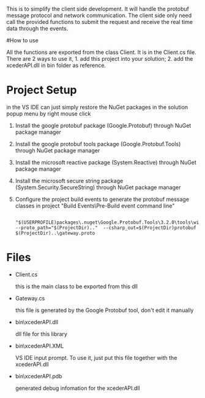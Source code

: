 This is to simplify the client side development. It will handle the protobuf
message protocol and network communication. The client side only need call
the provided functions to submit the request and receive the real time data
through the events.

#How to use

All the functions are exported from the class Client. It is in the Client.cs file. There are 2 ways to 
use it, 1. add this project into your solution; 2. add the xcederAPI.dll in bin folder as reference.  


# Project Setup
	
in the VS IDE can just simply restore the NuGet packages in the solution popup menu by right mouse click

1. Install the google protobuf package (Google.Protobuf) through NuGet package manager
2. Install the google protobuf tools package (Google.Protobuf.Tools) through NuGet package manager  
3. Install the microsoft reactive package (System.Reactive) through NuGet package manager
4. Install the microsoft secure string package (System.Security.SecureString) through NuGet package manager
5. Configure the project build events to generate the protobuf message classes in project "Build Events\Pre-Build event command line"

		"$(USERPROFILE)packages\.nuget\Google.Protobuf.Tools\3.2.0\tools\windows_x64\protoc.exe"  --proto_path="$(ProjectDir).."  --csharp_out=$(ProjectDir)protobuf  $(ProjectDir)..\gateway.proto
	
# Files

* Client.cs
	
  this is the main class to be exported from this dll  

* Gateway.cs
  
  this file is generated by the Google Protobuf tool, don't edit it manually

* bin\xcederAPI.dll

  dll file for this library

* bin\xcederAPI.XML

  VS IDE input prompt. To use it, just put this file together with the xcederAPI.dll

* bin\xcederAPI.pdb

  generated debug infomation for the xcederAPI.dll








